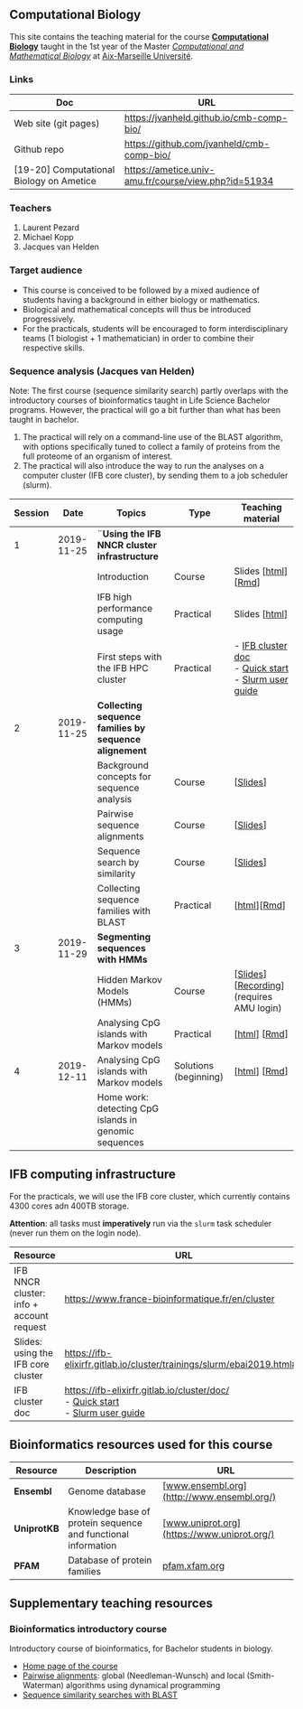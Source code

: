 ## Computational Biology

This site contains the teaching material for the course [**Computational Biology**](https://formations.univ-amu.fr/ME5SIN-S51IN1Z4-en.html) taught in the 1st year of the Master [*Computational and Mathematical Biology*](https://formations.univ-amu.fr/ME5SBI-PRSBI5AA-en.html) at [Aix-Marseille Université](https://www.univ-amu.fr/). 

### Links

| Doc | URL | 
|-------------------|------------------------------------------|
| Web site (git pages) | <https://jvanheld.github.io/cmb-comp-bio/> |
| Github repo | <https://github.com/jvanheld/cmb-comp-bio/> |
| [19-20] Computational Biology on Ametice | <https://ametice.univ-amu.fr/course/view.php?id=51934> |

### Teachers

1. Laurent Pezard
2. Michael Kopp
3. Jacques van Helden

### Target audience

- This course is conceived to be followed by a mixed audience of students having a background in either biology or mathematics. 
- Biological and mathematical concepts will thus be introduced progressively. 
- For the practicals, students will be encouraged to form interdisciplinary teams (1 biologist + 1 mathematician) in order to combine their respective skills. 

### Sequence analysis (Jacques van Helden)

Note: The first course (sequence similarity search) partly overlaps with the introductory courses of bioinformatics taught in Life Science Bachelor programs. However, the practical will go a bit further than what has been taught in bachelor. 

1. The practical will rely on a command-line use of the BLAST algorithm, with options specifically tuned to collect a family of proteins from the full proteome of an organism of interest.
2. The practical will also introduce the way to run the analyses on a computer cluster (IFB core cluster), by sending them to a job scheduler (slurm). 

| Session | Date | Topics | Type | Teaching material |
|---|----------|----------------------------------|--------|------------|
| 1 | 2019-11-25 | ¨**Using the IFB NNCR cluster infrastructure** |
| | | Introduction                            | Course     | Slides [[html](slides/01_NNCR-working-environment.html)] [[Rmd](https://raw.githubusercontent.com/jvanheld/cmb-comp-bio/master/slides/01_NNCR-working-environment.Rmd)] |
| | | IFB high performance computing usage | Practical | Slides [[html](https://ifb-elixirfr.gitlab.io/cluster/trainings/slurm/ebai2019.html)] |
| | | First steps with the IFB HPC cluster | Practical | - [IFB cluster doc](https://ifb-elixirfr.gitlab.io/cluster/doc/)<br>- [Quick start](https://ifb-elixirfr.gitlab.io/cluster/doc/quick-start/) <br>- [Slurm user guide](https://ifb-elixirfr.gitlab.io/cluster/doc/slurm_user_guide/) |
| 2  | 2019-11-25 | **Collecting sequence families by sequence alignement**      |
| | | Background concepts for sequence analysis | Course     | [[Slides](http://pedagogix-tagc.univ-mrs.fr/courses/bioinfo_intro/pdf_files/03.00.concepts.pdf)] |
| | | Pairwise sequence alignments      | Course     | [[Slides](http://pedagogix-tagc.univ-mrs.fr/courses/bioinfo_intro/pdf_files/03.02.pairwise_alignment_slides.pdf)] |
| | | Sequence search by similarity      | Course     | [[Slides](http://pedagogix-tagc.univ-mrs.fr/courses/bioinfo_intro/pdf_files/03.03.similarity_searches_slides.pdf)] |
| | | Collecting sequence families with BLAST | Practical  | [[html](practicals/blast_proteome/blast_protein-family.html)][[Rmd](https://raw.githubusercontent.com/jvanheld/cmb-comp-bio/master/practicals/blast_proteome/blast_protein-family.Rmd)] |
| 3 | 2019-11-29 | **Segmenting sequences with HMMs** |
| | | Hidden Markov Models (HMMs)             | Course     | [[Slides](http://pedagogix-tagc.univ-mrs.fr/courses/bioinfo_intro/pdf_files/03.05.Hidden-Markov-Models.pdf)] [[Recording](https://amupod.univ-amu.fr/video/3301-applications-of-hidden-markov-models-to-annotate-biological-sequences/)] (requires AMU login) |
| |  | Analysing CpG islands with Markov models        | Practical  | [[html](practicals/markov-models/markov-models.html)] [[Rmd](https://raw.githubusercontent.com/jvanheld/cmb-comp-bio/master/practicals/markov-models/markov-models.Rmd)] |
| 4 | 2019-12-11 |  Analysing CpG islands with Markov models | Solutions (beginning)| [[html](practicals/markov-models/markov-models_solutions.html)] [[Rmd](https://raw.githubusercontent.com/jvanheld/cmb-comp-bio/master/practicals/markov-models/markov-models_solutions.Rmd)] |
|  | | Home work: detecting CpG islands in genomic sequences |  | |


<!--
| 4 | 2019-12-11 | **Detecting protein domains with HMMs** |
| | | Protein domains                         | Course     |  |
| | | Multiple sequence alignments and sequence motifs | Course     | [[Slides](http://pedagogix-tagc.univ-mrs.fr/courses/bioinfo_intro/pdf_files/03.04.multiple_alignments_slides.pdf)] |
| | | Detecting protein domains with HMMs     | Practical  |  |
-->

## IFB computing infrastructure

For the practicals, we will use the IFB core cluster, which currently contains 4300 cores adn 400TB storage. 

**Attention**: all tasks must **imperatively** run via the `slurm` task scheduler (never run them on the login node). 

| Resource | URL | 
|------------------------|----------------------------------|
| IFB NNCR cluster: info + account request | https://www.france-bioinformatique.fr/en/cluster |
| Slides: using the IFB core cluster |  https://ifb-elixirfr.gitlab.io/cluster/trainings/slurm/ebai2019.html#1 |
| IFB cluster doc | https://ifb-elixirfr.gitlab.io/cluster/doc/<br>- [Quick start](https://ifb-elixirfr.gitlab.io/cluster/doc/quick-start/) <br>- [Slurm user guide](https://ifb-elixirfr.gitlab.io/cluster/doc/slurm_user_guide/) | 


## Bioinformatics resources used for this course

| Resource | Description | URL | 
|-------|----------------------------------|-------------------|
| **Ensembl** | Genome database | [www.ensembl.org](http://www.ensembl.org/) |
| **UniprotKB** | Knowledge base of protein sequence and functional information | [www.uniprot.org](https://www.uniprot.org/) | 
| **PFAM** | Database of protein families | [pfam.xfam.org](https://pfam.xfam.org/) |

## Supplementary teaching resources

### Bioinformatics introductory course

Introductory course of bioinformatics, for Bachelor students in biology. 

- [Home page of the course](http://pedagogix-tagc.univ-mrs.fr/courses/bioinfo_intro)
- [Pairwise alignments](http://pedagogix-tagc.univ-mrs.fr/courses/bioinfo_intro/pdf_files/03.02.pairwise_alignment_slides.pdf): global (Needleman-Wunsch) and local (Smith-Waterman) algorithms using dynamical programming
- [Sequence similarity searches with BLAST](http://pedagogix-tagc.univ-mrs.fr/courses/bioinfo_intro/pdf_files/03.03.similarity_searches_slides.pdf)




